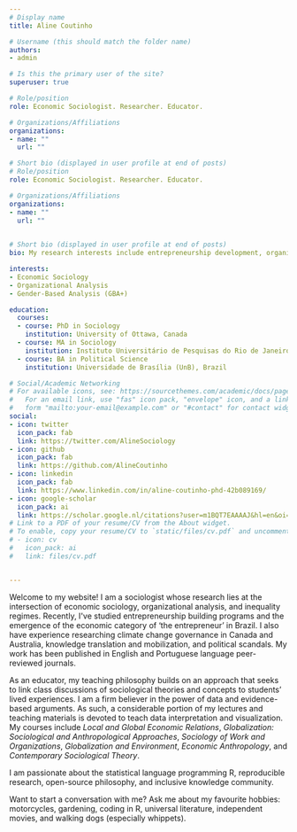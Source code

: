 ```yaml
---
# Display name
title: Aline Coutinho

# Username (this should match the folder name)
authors:
- admin

# Is this the primary user of the site?
superuser: true

# Role/position
role: Economic Sociologist. Researcher. Educator.

# Organizations/Affiliations
organizations:
- name: ""
  url: ""

# Short bio (displayed in user profile at end of posts)
# Role/position
role: Economic Sociologist. Researcher. Educator.

# Organizations/Affiliations
organizations:
- name: ""
  url: ""
  

# Short bio (displayed in user profile at end of posts)
bio: My research interests include entrepreneurship development, organizational practices, and inequality regimes.

interests:
- Economic Sociology
- Organizational Analysis
- Gender-Based Analysis (GBA+)

education:
  courses:
  - course: PhD in Sociology
    institution: University of Ottawa, Canada
  - course: MA in Sociology
    institution: Instituto Universitário de Pesquisas do Rio de Janeiro (IUPERJ), Brazil
  - course: BA in Political Science
    institution: Universidade de Brasília (UnB), Brazil

# Social/Academic Networking
# For available icons, see: https://sourcethemes.com/academic/docs/page-builder/#icons
#   For an email link, use "fas" icon pack, "envelope" icon, and a link in the
#   form "mailto:your-email@example.com" or "#contact" for contact widget.
social:
- icon: twitter
  icon_pack: fab
  link: https://twitter.com/AlineSociology
- icon: github
  icon_pack: fab
  link: https://github.com/AlineCoutinho
- icon: linkedin
  icon_pack: fab
  link: https://www.linkedin.com/in/aline-coutinho-phd-42b089169/
- icon: google-scholar
  icon_pack: ai
  link: https://scholar.google.nl/citations?user=m1BQT7EAAAAJ&hl=en&oi=ao
# Link to a PDF of your resume/CV from the About widget.
# To enable, copy your resume/CV to `static/files/cv.pdf` and uncomment the lines below.
# - icon: cv
#   icon_pack: ai
#   link: files/cv.pdf


---
```


Welcome to my website! I am a sociologist whose research lies at the intersection of economic sociology, organizational analysis, and inequality regimes. Recently, I've
studied entrepreneurship building programs and the emergence of the economic category of ‘the entrepreneur’ in Brazil. I also have experience researching climate change
governance in Canada and Australia, knowledge translation and mobilization, and political scandals. My work has been published in English and Portuguese language peer-
reviewed journals.

As an educator, my teaching philosophy builds on an approach that seeks to link class discussions of sociological theories and concepts to students’ lived experiences. I
am a firm believer in the power of data and evidence-based arguments. As such, a considerable portion of my lectures and teaching materials is devoted to teach data
interpretation and visualization. My courses include *Local and Global Economic Relations*, *Globalization: Sociological and Anthropological Approaches*, *Sociology of
Work and Organizations*, *Globalization and Environment*, *Economic Anthropology*, and *Contemporary Sociological Theory*.

I am passionate about the statistical language programming R, reproducible research, open-source philosophy, and inclusive knowledge community.

Want to start a conversation with me? Ask me about my favourite hobbies: motorcycles, gardening, coding in R, universal literature, independent movies, and walking dogs (especially whippets).

